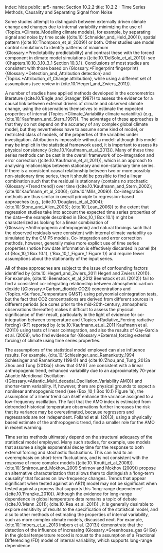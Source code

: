 index: hide
public: ar5-
name: Section 10.2.2
title: 10.2.2 - Time Series Methods, Causality and Separating Signal from Noise

Some studies attempt to distinguish between externally driven climate change and changes due to internal variability minimizing the use of {Topics.*Climate_Modelling climate models}, for example, by separating signal and noise by time scale ({cite.10.'Schneider_and_Held_2001}), spatial pattern ({cite.10.'Thompson_et_al_2009}) or both. Other studies use model control simulations to identify patterns of maximum {Glossary.*Predictability predictability} and contrast these with the forced component in climate model simulations ({cite.10.'DelSole_et_al_2011}): see {Chapters.10.10_3.10_3_1 Section 10.3.1}. Conclusions of most studies are consistent with those based on {Glossary.*Fingerprint fingerprint} {Glossary.*Detection_and_Attribution detection} and {Topics.*Attribution_of_Change attribution}, while using a different set of assumptions (see review in {cite.10.'Hegerl_and_Zwiers_2011}).

A number of studies have applied methods developed in the econometrics literature ({cite.10.'Engle_and_Granger_1987}) to assess the evidence for a causal link between external drivers of climate and observed climate change, using the observations themselves to estimate the expected properties of internal {Topics.*Climate_Variability climate variability} (e.g., {cite.10.'Kaufmann_and_Stern_1997}). The advantage of these approaches is that they do not depend on the accuracy of any complex global climate model, but they nevertheless have to assume some kind of model, or restricted class of models, of the properties of the variables under investigation. Attribution is impossible without a model: although this model may be implicit in the statistical framework used, it is important to assess its physical consistency ({cite.10.'Kaufmann_et_al_2013}). Many of these time series methods can be cast in the overall framework of co-integration and error correction ({cite.10.'Kaufmann_et_al_2011}), which is an approach to analysing relationships between stationary and non-stationary time series. If there is a consistent causal relationship between two or more possibly non-stationary time series, then it should be possible to find a linear combination such that the residual is stationary (contains no stochastic {Glossary.*Trend trend}) over time ({cite.10.'Kaufmann_and_Stern_2002}; {cite.10.'Kaufmann_et_al_2006}; {cite.10.'Mills_2009}). Co-integration methods are thus similar in overall principle to regression-based approaches (e.g., {cite.10.'Douglass_et_al_2004}; {cite.10.'Stone_and_Allen_2005}; {cite.10.'Lean_2006}) to the extent that regression studies take into account the expected time series properties of the data—the example described in {Box_10_1 Box 10.1} might be characterized as looking for a linear combination of {Glossary.*Anthropogenic anthropogenic} and natural forcings such that the observed residuals were consistent with internal climate variability as simulated by the CMIP5 models. Co-integration and error correction methods, however, generally make more explicit use of time series properties (notice how date information is effectively discarded in panel (b) of {Box_10_1 Box 10.1}, {'Box_10_1_Figure_1 Figure 1}) and require fewer assumptions about the stationarity of the input series.

All of these approaches are subject to the issue of confounding factors identified by {cite.10.'Hegerl_and_Zwiers_2011 Hegerl and Zwiers (2011)}. For example, {cite.10.'Beenstock_et_al_2012 Beenstock et al. (2012)} fail to find a consistent co-integrating relationship between atmospheric carbon dioxide ({Glossary.*Carbon_dioxide CO2}) concentrations and {Topics.*Surface_Temperature GMST} using polynomial cointegration tests, but the fact that CO2 concentrations are derived from different sources in different periods (ice cores prior to the mid-20th-century, atmospheric observations thereafter) makes it difficult to assess the physical significance of their result, particularly in the light of evidence for co-integration between temperature and {Topics.*Radiative_Forcing radiative forcing} (RF) reported by {cite.10.'Kaufmann_et_al_2011 Kaufmann et al. (2011)} using tests of linear cointegration, and also the results of Gay-Garcia et al. (2009), who find evidence for {Glossary.*External_forcing external forcing} of climate using time series properties.

The assumptions of the statistical model employed can also influence results. For example, {cite.10.'Schlesinger_and_Ramankutty_1994 Schlesinger and Ramankutty (1994)} and {cite.10.'Zhou_and_Tung_2013a Zhou and Tung (2013a)} show that GMST are consistent with a linear anthropogenic trend, enhanced variability due to an approximately 70-year Atlantic Meridional Oscillation ({Glossary.*Atlantic_Multi_decadal_Oscillation_Variability AMO}) and shorter-term variability. If, however, there are physical grounds to expect a nonlinear anthropogenic trend (see {Box_10_1 Box 10.1} Figure 1a), the assumption of a linear trend can itself enhance the variance assigned to a low-frequency oscillation. The fact that the AMO index is estimated from detrended historical temperature observations further increases the risk that its variance may be overestimated, because regressors and regressands are not independent. Folland et al. (2013), using a physically based estimate of the anthropogenic trend, find a smaller role for the AMO in recent warming.

Time series methods ultimately depend on the structural adequacy of the statistical model employed. Many such studies, for example, use models that assume a single exponential decay time for the response to both external forcing and stochastic fluctuations. This can lead to an overemphasis on short-term fluctuations, and is not consistent with the response of more complex models ({cite.10.'Knutti_et_al_2008}). {cite.10.'Smirnov_and_Mokhov_2009 Smirnov and Mokhov (2009)} propose an alternative characterization that allows them to distinguish a ‘long-term causality’ that focuses on low-frequency changes. Trends that appear significant when tested against an AR(1) model may not be significant when tested against a process that supports this ‘long-range dependence’ ({cite.10.'Franzke_2010}). Although the evidence for long-range dependence in global temperature data remains a topic of debate ({cite.10.'Mann_2011}; {cite.10.'Rea_et_al_2011}) , it is generally desirable to explore sensitivity of results to the specification of the statistical model, and also to other methods of estimating the properties of internal variability, such as more complex climate models, discussed next. For example, {cite.10.'Imbers_et_al_2013 Imbers et al. (2013)} demonstrate that the detection of the influence of increasing {Glossary.*Greenhouse_gas GHGs} in the global temperature record is robust to the assumption of a Fractional Differencing (FD) model of internal variability, which supports long-range dependence.
